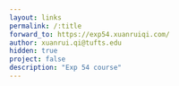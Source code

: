 ```yaml
---
layout: links
permalink: /:title
forward_to: https://exp54.xuanruiqi.com/
author: xuanrui.qi@tufts.edu
hidden: true
project: false
description: "Exp 54 course"
---
```

